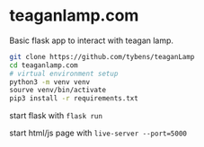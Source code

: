 # teaganlamp.com

Basic flask app to interact with teagan lamp.

```Bash 
git clone https://github.com/tybens/teaganLamp
cd teaganlamp.com
# virtual environment setup
python3 -m venv venv
sourve venv/bin/activate
pip3 install -r requirements.txt
```

start flask with `flask run`

start html/js page with `live-server --port=5000`
